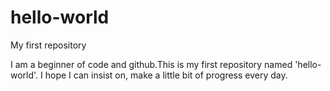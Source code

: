 # hello-world
My first  repository

I am a beginner of code and github.This is my first repository named 'hello-world'.
I hope I can insist on, make a little bit of progress every day.

